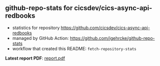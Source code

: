 ## github-repo-stats for cicsdev/cics-async-api-redbooks

- statistics for repository https://github.com/cicsdev/cics-async-api-redbooks
- managed by GitHub Action: https://github.com/jgehrcke/github-repo-stats
- workflow that created this README: `fetch-repository-stats`

**Latest report PDF**: [report.pdf](https://github.com/cicsdev/repo-stats/raw/reports/cicsdev/cics-async-api-redbooks/latest-report/report.pdf)

